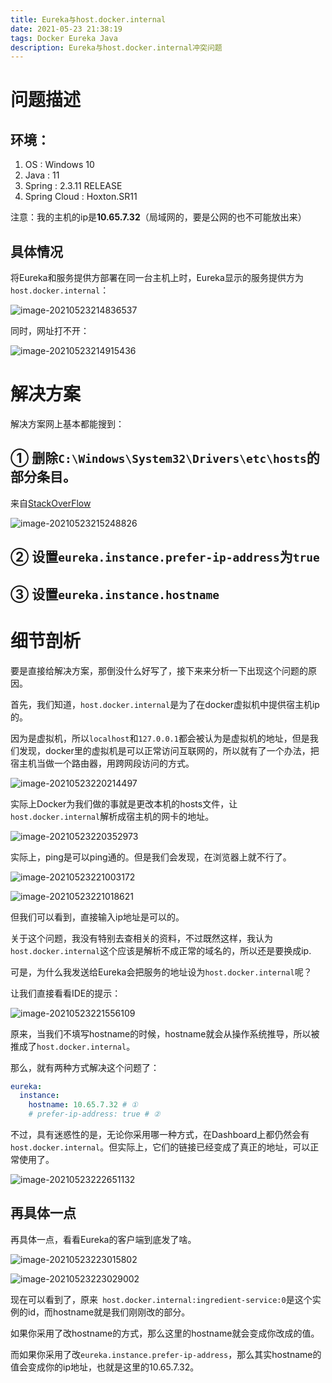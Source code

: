 ```yaml
---
title: Eureka与host.docker.internal
date: 2021-05-23 21:38:19
tags: Docker Eureka Java
description: Eureka与host.docker.internal冲突问题
---
```


# 问题描述

## 环境：

1. OS : Windows 10
2. Java : 11
3. Spring : 2.3.11 RELEASE
4. Spring Cloud : Hoxton.SR11

注意：我的主机的ip是**10.65.7.32**（局域网的，要是公网的也不可能放出来）

## 具体情况

将Eureka和服务提供方部署在同一台主机上时，Eureka显示的服务提供方为`host.docker.internal`：

![image-20210523214836537](https://dcsuibian-public-resources.oss-cn-hangzhou.aliyuncs.com/img/20210523223340.png)

同时，网址打不开：

![image-20210523214915436](https://dcsuibian-public-resources.oss-cn-hangzhou.aliyuncs.com/img/20210523223343.png)

# 解决方案

解决方案网上基本都能搜到：

## ① 删除`C:\Windows\System32\Drivers\etc\hosts`的部分条目。

来自[StackOverFlow](https://stackoverflow.com/questions/57319678/spring-boot-cloud-eurka-windows-10-eurkea-returns-host-docker-internal-for-clien)

![image-20210523215248826](https://dcsuibian-public-resources.oss-cn-hangzhou.aliyuncs.com/img/20210523223346.png)

## ② 设置`eureka.instance.prefer-ip-address`为`true`

## ③ 设置`eureka.instance.hostname`

# 细节剖析

要是直接给解决方案，那倒没什么好写了，接下来来分析一下出现这个问题的原因。



首先，我们知道，`host.docker.internal`是为了在docker虚拟机中提供宿主机ip的。

因为是虚拟机，所以`localhost`和`127.0.0.1`都会被认为是虚拟机的地址，但是我们发现，docker里的虚拟机是可以正常访问互联网的，所以就有了一个办法，把宿主机当做一个路由器，用跨网段访问的方式。

![image-20210523220214497](https://dcsuibian-public-resources.oss-cn-hangzhou.aliyuncs.com/img/20210523223349.png)

实际上Docker为我们做的事就是更改本机的hosts文件，让`host.docker.internal`解析成宿主机的网卡的地址。

![image-20210523220352973](https://dcsuibian-public-resources.oss-cn-hangzhou.aliyuncs.com/img/20210523223351.png)

实际上，ping是可以ping通的。但是我们会发现，在浏览器上就不行了。

![image-20210523221003172](https://dcsuibian-public-resources.oss-cn-hangzhou.aliyuncs.com/img/20210523223353.png)

![image-20210523221018621](https://dcsuibian-public-resources.oss-cn-hangzhou.aliyuncs.com/img/20210523223458.png)

但我们可以看到，直接输入ip地址是可以的。

关于这个问题，我没有特别去查相关的资料，不过既然这样，我认为`host.docker.internal`这个应该是解析不成正常的域名的，所以还是要换成ip.

可是，为什么我发送给Eureka会把服务的地址设为`host.docker.internal`呢？

让我们直接看看IDE的提示：

![image-20210523221556109](https://dcsuibian-public-resources.oss-cn-hangzhou.aliyuncs.com/img/20210523223356.png)

原来，当我们不填写hostname的时候，hostname就会从操作系统推导，所以被推成了`host.docker.internal`。

那么，就有两种方式解决这个问题了：

```yaml
eureka:
  instance:
    hostname: 10.65.7.32 # ①
    # prefer-ip-address: true # ②
```

不过，具有迷惑性的是，无论你采用哪一种方式，在Dashboard上都仍然会有`host.docker.internal`。但实际上，它们的链接已经变成了真正的地址，可以正常使用了。

![image-20210523222651132](https://dcsuibian-public-resources.oss-cn-hangzhou.aliyuncs.com/img/20210523223358.png)

## 再具体一点

再具体一点，看看Eureka的客户端到底发了啥。

![image-20210523223015802](https://dcsuibian-public-resources.oss-cn-hangzhou.aliyuncs.com/img/20210523223405.png)

![image-20210523223029002](https://dcsuibian-public-resources.oss-cn-hangzhou.aliyuncs.com/img/20210523223408.png)

现在可以看到了，原来` host.docker.internal:ingredient-service:0`是这个实例的id，而hostname就是我们刚刚改的部分。

如果你采用了改hostname的方式，那么这里的hostname就会变成你改成的值。

而如果你采用了改`eureka.instance.prefer-ip-address`，那么其实hostname的值会变成你的ip地址，也就是这里的10.65.7.32。
